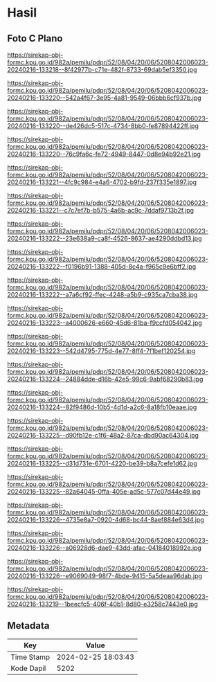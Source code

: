# Hasil

## Foto C Plano

https://sirekap-obj-formc.kpu.go.id/982a/pemilu/pdpr/52/08/04/20/06/5208042006023-20240216-133218--8f42977b-c71e-482f-8733-69dab5ef3350.jpg

https://sirekap-obj-formc.kpu.go.id/982a/pemilu/pdpr/52/08/04/20/06/5208042006023-20240216-133220--542a4f67-3e95-4a81-9549-06bbb6cf937b.jpg

https://sirekap-obj-formc.kpu.go.id/982a/pemilu/pdpr/52/08/04/20/06/5208042006023-20240216-133220--de426dc5-517c-4734-8bb0-fe87894422ff.jpg

https://sirekap-obj-formc.kpu.go.id/982a/pemilu/pdpr/52/08/04/20/06/5208042006023-20240216-133220--76c9fa6c-fe72-4949-8447-0d8e94b92e21.jpg

https://sirekap-obj-formc.kpu.go.id/982a/pemilu/pdpr/52/08/04/20/06/5208042006023-20240216-133221--4fc9c984-e4a6-4702-b9fd-237f335e1897.jpg

https://sirekap-obj-formc.kpu.go.id/982a/pemilu/pdpr/52/08/04/20/06/5208042006023-20240216-133221--c7c7ef7b-b575-4a6b-ac9c-7ddaf9713b2f.jpg

https://sirekap-obj-formc.kpu.go.id/982a/pemilu/pdpr/52/08/04/20/06/5208042006023-20240216-133222--23e638a9-ca8f-4526-8637-ae4290ddbd13.jpg

https://sirekap-obj-formc.kpu.go.id/982a/pemilu/pdpr/52/08/04/20/06/5208042006023-20240216-133222--f0196b91-1388-405d-8c4a-f965c9e6bff2.jpg

https://sirekap-obj-formc.kpu.go.id/982a/pemilu/pdpr/52/08/04/20/06/5208042006023-20240216-133222--a7a6cf92-ffec-4248-a5b9-c935ca7cba38.jpg

https://sirekap-obj-formc.kpu.go.id/982a/pemilu/pdpr/52/08/04/20/06/5208042006023-20240216-133223--a4000626-e660-45d6-81ba-f9ccfd054042.jpg

https://sirekap-obj-formc.kpu.go.id/982a/pemilu/pdpr/52/08/04/20/06/5208042006023-20240216-133223--542d4795-775d-4e77-8ff4-7f1bef120254.jpg

https://sirekap-obj-formc.kpu.go.id/982a/pemilu/pdpr/52/08/04/20/06/5208042006023-20240216-133224--24884dde-d16b-42e5-99c6-9abf68290b83.jpg

https://sirekap-obj-formc.kpu.go.id/982a/pemilu/pdpr/52/08/04/20/06/5208042006023-20240216-133224--82f9486d-10b5-4d1d-a2c6-8a18fb10eaae.jpg

https://sirekap-obj-formc.kpu.go.id/982a/pemilu/pdpr/52/08/04/20/06/5208042006023-20240216-133225--d90fb12e-c1f6-48a2-87ca-dbd90ac64304.jpg

https://sirekap-obj-formc.kpu.go.id/982a/pemilu/pdpr/52/08/04/20/06/5208042006023-20240216-133225--d31d731e-6701-4220-be39-b8a7cefe1d62.jpg

https://sirekap-obj-formc.kpu.go.id/982a/pemilu/pdpr/52/08/04/20/06/5208042006023-20240216-133225--82a64045-0ffa-405e-ad5c-577c07d44e49.jpg

https://sirekap-obj-formc.kpu.go.id/982a/pemilu/pdpr/52/08/04/20/06/5208042006023-20240216-133226--4735e8a7-0920-4d68-bc44-8aef884e63d4.jpg

https://sirekap-obj-formc.kpu.go.id/982a/pemilu/pdpr/52/08/04/20/06/5208042006023-20240216-133226--a06928d6-dae9-43dd-afac-04184018992e.jpg

https://sirekap-obj-formc.kpu.go.id/982a/pemilu/pdpr/52/08/04/20/06/5208042006023-20240216-133226--e9069049-98f7-4bde-9415-5a5deaa96dab.jpg

https://sirekap-obj-formc.kpu.go.id/982a/pemilu/pdpr/52/08/04/20/06/5208042006023-20240216-133219--1beecfc5-406f-40b1-8d80-e3258c7443e0.jpg


## Metadata

| Key        | Value               |
| ---------- | ------------------- |
| Time Stamp | 2024-02-25 18:03:43 |
| Kode Dapil | 5202                |



